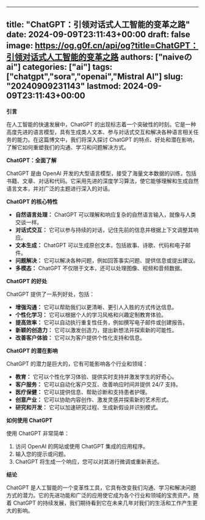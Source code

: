 
---
title: "ChatGPT：引领对话式人工智能的变革之路"
date: 2024-09-09T23:11:43+00:00
draft: false
image: https://og.g0f.cn/api/og?title=ChatGPT：引领对话式人工智能的变革之路
authors: ["naiveのai"]
categories: ["ai"]
tags: ["chatgpt","sora","openai","Mistral AI"]
slug: "20240909231143"
lastmod: 2024-09-09T23:11:43+00:00
---
**引言**

在人工智能的快速发展中，ChatGPT 的出现标志着一个突破性的时刻。它是一种高度先进的语言模型，具有生成类人文本、参与对话式交互和解决各种语言相关任务的能力。在这篇博文中，我们将深入探讨 ChatGPT 的特点、好处和潜在影响，了解它如何重塑我们的沟通、学习和问题解决方式。

**ChatGPT：全面了解**

ChatGPT 是由 OpenAI 开发的大型语言模型，接受了海量文本数据的训练，包括书籍、文章、对话和代码。它采用先进的深度学习算法，使它能够理解和生成自然语言文本，并对广泛的主题进行深入的对话。

**ChatGPT 的核心特性**

* **自然语言处理：** ChatGPT 可以理解和响应复杂的自然语言输入，就像与人类交谈一样。
* **对话式交互：** 它可以参与持续的对话，记住先前的信息并根据上下文调整其响应。
* **文本生成：** ChatGPT 可以生成原创文本，包括故事、诗歌、代码和电子邮件。
* **问题解决：** 它可以解决各种问题，例如回答事实问题、提供信息或提出建议。
* **多模态：** ChatGPT 不仅限于文本，还可以处理图像、视频和音频数据。

**ChatGPT 的好处**

ChatGPT 提供了一系列好处，包括：

* **增强沟通：** 它可以帮助我们以更清晰、更引人入胜的方式传达信息。
* **个性化学习：** 它可以根据个人的学习风格和兴趣定制教育体验。
* **提高效率：** 它可以自动执行重复性任务，例如撰写电子邮件或创建报告。
* **新颖的创造力：** 它可以激发创造力，提出新想法并探索新的可能性。
* **改善客户体验：** 它可以为客户提供个性化支持和信息。

**ChatGPT 的潜在影响**

ChatGPT 的潜力是巨大的，它有可能影响各个行业和领域：

* **教育：** 它可以个性化学习体验、提供实时支持并激发学生的好奇心。
* **客户服务：** 它可以自动化客户交互、改善响应时间并提供 24/7 支持。
* **医疗保健：** 它可以提供信息、帮助诊断和支持患者护理。
* **创意产业：** 它可以协助内容创作、激发灵感并探索新的艺术形式。
* **研究和开发：** 它可以加速研究过程、生成新假设并识别模式。

**如何使用 ChatGPT**

使用 ChatGPT 非常简单：

1. 访问 OpenAI 的网站或使用 ChatGPT 集成的应用程序。
2. 输入您的提示或问题。
3. ChatGPT 将生成一个响应，您可以对其进行微调或重新表述。

**结论**

ChatGPT 是人工智能的一个变革性工具，它具有改变我们沟通、学习和解决问题方式的潜力。它的先进功能和广泛的应用使它成为各个行业和领域的宝贵资产。随着 ChatGPT 的持续发展，我们期待看到它在未来几年对我们的生活和工作产生更大的影响。